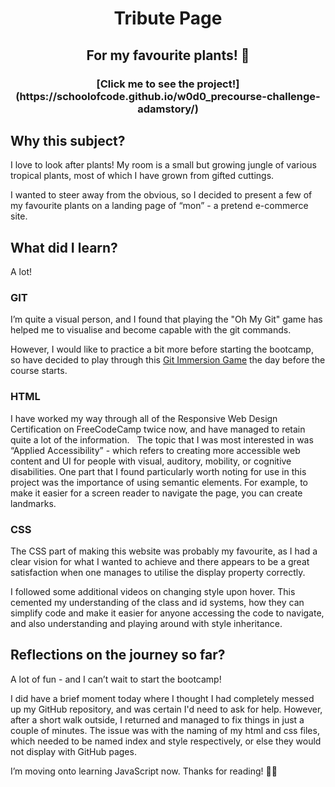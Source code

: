 <h1 align="center">
Tribute Page
</h1>
<h2 align="center">
For my favourite plants! 🌱
</h2>
<h3 align="center">
[Click me to see the project!](https://schoolofcode.github.io/w0d0_precourse-challenge-adamstory/)
</h3>

## Why this subject?

I love to look after plants! My room is a small but growing jungle of various tropical plants, most of which I have grown from gifted cuttings. 

I wanted to steer away from the obvious, so I decided to present a few of my favourite plants on a landing page of “mon” - a pretend e-commerce site. 

## What did I learn?

A lot! 

### GIT

I’m quite a visual person, and I found that playing the "Oh My Git" game has helped me to visualise and become capable with the git commands.

However, I would like to practice a bit more before starting the bootcamp, so have decided to play through this [Git Immersion Game](https://gitimmersion.com/index.html) the day before the course starts.

### HTML

I have worked my way through all of the Responsive Web Design Certification on FreeCodeCamp twice now, and have managed to retain quite a lot of the information.   The topic that I was most interested in was “Applied Accessibility” - which refers to creating more accessible web content and UI for people with visual, auditory, mobility, or cognitive disabilities. One part that I found particularly worth noting for use in this project was the importance of using semantic elements. For example, to make it easier for a screen reader to navigate the page, you can create landmarks.

### CSS

The CSS part of making this website was probably my favourite, as I had a clear vision for what I wanted to achieve and there appears to be a great satisfaction when one manages to utilise the display property correctly. 

I followed some additional videos on changing style upon hover. This cemented my understanding of the class and id systems, how they can simplify code and make it easier for anyone accessing the code to navigate, and also understanding and playing around with style inheritance. 


## Reflections on the journey so far?

A lot of fun - and I can’t wait to start the bootcamp!

I did have a brief moment today where I thought I had completely messed up my GitHub repository, and was certain I'd need to ask for help. However, after a short walk outside, I returned and managed to fix things in just a couple of minutes. The issue was with the naming of my html and css files, which needed to be named index and style respectively,
or else they would not display with GitHub pages.

I’m moving onto learning JavaScript now. Thanks for reading! 🧑‍🔬

